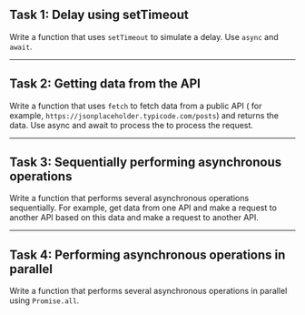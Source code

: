 ## Task 1: Delay using setTimeout

Write a function that uses `setTimeout` to simulate a delay. Use `async` and `await`.

---

## Task 2: Getting data from the API

Write a function that uses `fetch` to fetch data from a public API (
for example, `https://jsonplaceholder.typicode.com/posts`) and returns the data. Use async and await to process the
to process the request.

---

## Task 3: Sequentially performing asynchronous operations

Write a function that performs several asynchronous operations sequentially. For example, get data from one API and make a request to another API based on this
data and make a request to another API.

---

## Task 4: Performing asynchronous operations in parallel

Write a function that performs several asynchronous operations in parallel using `Promise.all`.
